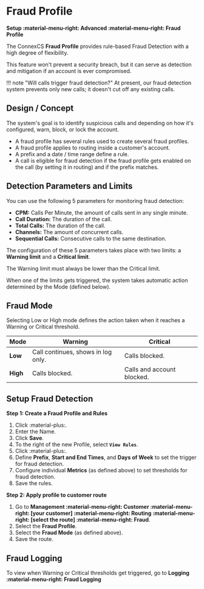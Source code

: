 # Fraud Profile

**Setup :material-menu-right: Advanced :material-menu-right: Fraud Profile**

The ConnexCS **Fraud Profile** provides rule-based Fraud Detection with a high degree of flexibility.

This feature won't prevent a security breach, but it can serve as detection and mitigation if an account is ever compromised.

!!! note "Will calls trigger fraud detection?"
    At present, our fraud detection system prevents only new calls; it doesn't cut off any existing calls.

## Design / Concept

The system's goal is to identify suspicious calls and depending on how it's configured, warn, block, or lock the account.

* A fraud profile has several rules used to create several fraud profiles.
* A fraud profile applies to routing inside a customer's account.
* A prefix and a date / time range define a rule.
* A call is eligible for fraud detection if the fraud profile gets enabled on the call (by setting it in routing) and if the prefix matches.

## Detection Parameters and Limits

You can use the following 5 parameters for monitoring fraud detection:

* **CPM:** Calls Per Minute, the amount of calls sent in any single minute.
* **Call Duration:** The duration of the call.
* **Total Calls:** The duration of the call.
* **Channels:** The amount of concurrent calls.
* **Sequential Calls:** Consecutive calls to the same destination.

The configuration of these 5 parameters takes place with two limits: a **Warning limit** and a **Critical limit**.

The Warning limit must always be lower than the Critical limit.

When one of the limits gets triggered, the system takes automatic action determined by the Mode (defined below).

## Fraud Mode

Selecting Low or High mode defines the action taken when it reaches a Warning or Critical threshold.

| Mode | Warning | Critical|
|------|------------------------------------|--------------------------------------|
| **Low**  | Call continues, shows in log only. | Calls blocked.                     |
| **High** | Calls blocked.                   | Calls and account blocked. |

## Setup Fraud Detection

**Step 1: Create a Fraud Profile and Rules**

1. Click :material-plus:.
2. Enter the Name.
3. Click **Save**.
4. To the right of the new Profile, select **`View Rules`**.
5. Click :material-plus:.
6. Define **Prefix**, **Start and End Times**, and **Days of Week** to set the trigger for fraud detection.
7. Configure individual **Metrics** (as defined above) to set thresholds for fraud detection.
8. Save the rules.

**Step 2: Apply profile to customer route**

1. Go to **Management :material-menu-right: Customer :material-menu-right: [your customer] :material-menu-right: Routing :material-menu-right: [select the route] :material-menu-right: Fraud**.
2. Select the **Fraud Profile**.
3. Select the **Fraud Mode** (as defined above).
4. Save the route.

## Fraud Logging

To view when Warning or Critical thresholds get triggered, go to **Logging :material-menu-right: Fraud Logging**
